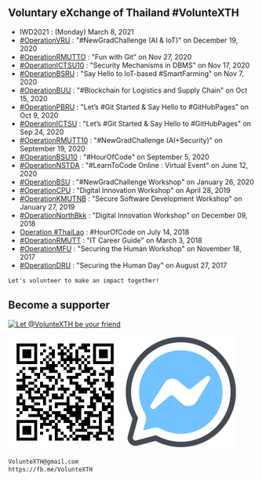 ## Voluntary eXchange of Thailand #VolunteXTH

+ IWD2021 : (Monday) March 8, 2021
+ [#OperationVRU](OperationVRU) : "#NewGradChallenge (AI & IoT)" on December 19, 2020
+ [#OperationRMUTTO](OperationRMUTTO) : "Fun with Git" on Nov 27, 2020
+ [#OperationICTSU10](OperationICTSU10) : "Security Mechanisms in DBMS" on Nov 17, 2020
+ [#OperationBSRU](OperationBSRU) : "Say Hello to IoT-based #SmartFarming" on Nov 7, 2020
+ [#OperationBUU](OperationBUU) : "#Blockchain for Logistics and Supply Chain" on Oct 15, 2020
+ [#OperationPBRU](OperationPBRU) : "Let’s #Git Started & Say Hello to #GitHubPages" on Oct 9, 2020
+ [#OperationICTSU](OperationICTSU) : "Let’s #Git Started & Say Hello to #GitHubPages" on Sep 24, 2020
+ [#OperationRMUTT10](OperationRMUTT10) : "#NewGradChallenge (AI+Security)" on September 19, 2020
+ [#OperationBSU10](OperationBSU10) : "#HourOfCode" on September 5, 2020
+ [#OperationNSTDA](OperationNSTDA) : "#LearnToCode Online : Virtual Event" on June 12, 2020
+ [#OperationBSU](OperationBSU) : "#NewGradChallenge Workshop" on January 26, 2020
+ [#OperationCPU](OperationCPU) : "Digital Innovation Workshop" on April 28, 2019
+ [#OperationKMUTNB](OperationKMUTNB) : "Secure Software Development Workshop" on January 27, 2019
+ [#OperationNorthBkk](OperationNorthBKK) : "Digital Innovation Workshop" on December 09, 2018 
+ [Operation #ThaiLao](ThaiLao) : #HourOfCode on July 14, 2018
+ [#OperationRMUTT](OperationRMUTT) : "IT Career Guide" on March 3, 2018
+ [#OperationMFU](OperationMFU) : "Securing the Human Workshop" on November 18, 2017 
+ [#OperationDRU](OperationDRU) : "Securing the Human Day" on August 27, 2017

```markdown
Let's volunteer to make an impact together!
```
## Become a supporter

[![](https://scdn.line-apps.com/n/line_add_friends/btn/en.png "Let @VolunteXTH be your friend")](https://line.me/R/ti/p/@voluntex)

[![](/@VolunteXTH.png "Let @VolunteXTH be your friend")](https://line.me/R/ti/p/@voluntex)
[![](/fb-m.png "Talk to us via FB messenger")](https://m.me/VolunteXTH)

```markdown
VolunteXTH@gmail.com
https://fb.me/VolunteXTH
```
